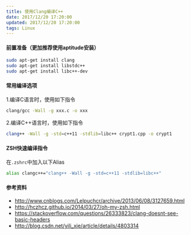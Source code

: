 ```yaml
---
title: 使用Clang编译C++
date: 2017/12/20 17:20:00
updated: 2017/12/20 17:20:00
tags: Linux
---
```

 <!-- more --> 

#### 前置准备（更加推荐使用aptitude安装）

```bash
sudo apt-get install clang
sudo apt-get install libstdc++
sudo apt-get install libc++-dev
```

#### 常用编译选项

1.编译C语言时，使用如下指令

   ```bash
   clang/gcc -Wall -g xxx.c -o xxx
   ```

2.编译C++语言时，使用如下指令

   ```bash
   clang++ -Wall -g -std=c++11 -stdlib=libc++ crypt1.cpp -o crypt1
   ```



#### ZSH快速编译指令

在`.zshrc`中加入以下Alias

```bash
alias clangc++="clang++ -Wall -g -std=c++11 -stdlib=libc++"
```



#### 参考资料

* http://www.cnblogs.com/Lelpuchcr/archive/2013/06/08/3127659.html
* http://hczhcz.github.io/2014/03/27/oh-my-zsh.html
* https://stackoverflow.com/questions/26333823/clang-doesnt-see-basic-headers
* http://blog.csdn.net/yili_xie/article/details/4803314